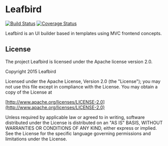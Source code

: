 Leafbird
========

[![Build Status](https://travis-ci.org/lucasb/leafbird.svg?branch=master)](https://travis-ci.org/lucasb/leafbird)
[![Coverage Status](http://img.shields.io/coveralls/lucasb/leafbird/master.svg)](https://coveralls.io/github/lucasb/leafbird?branch=master)

Leafbird is an UI builder based in templates using MVC frontend concepts.

License
-----
The project Leafbird is licensed under the Apache license version 2.0.

Copyright 2015 Leafbird

Licensed under the Apache License, Version 2.0 (the "License");
you may not use this file except in compliance with the License.
You may obtain a copy of the License at

[http://www.apache.org/licenses/LICENSE-2.0](http://www.apache.org/licenses/LICENSE-2.0)

Unless required by applicable law or agreed to in writing, software
distributed under the License is distributed on an "AS IS" BASIS,
WITHOUT WARRANTIES OR CONDITIONS OF ANY KIND, either express or implied.
See the License for the specific language governing permissions and
limitations under the License.

